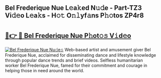 ## Bel Frederique Nue L𝚎a𝚔ed N𝚞𝚍e - Part-TZ3 Vi𝚍𝚎o L𝚎a𝚔s - H𝚘𝚝 O𝚗𝚕yf𝚊ns P𝚑𝚘tos ZP4r8

# <h2><a href="http://kfd2wnm.oniu.top/?m=Bel+Frederique+Nue">🔗👉 🔴 Bel Frederique Nue P𝚑ot𝚘𝚜 V𝚒d𝚎o</a></h2>

[![Bel Frederique Nue Nu𝚍e𝚜](https://i.imgur.com/0qMVB7G.gif)](http://kfd2wnm.oniu.top/?m=Bel+Frederique+Nue)
Web-based artist and amusement giver Bel Frederique Nue, acclaimed for disseminating dance and lifestyle knowledge through popular dance trends and brief videos. Selfless humanitarian worker Bel Frederique Nue, famed for their commitment and courage in helping those in need around the world.  
